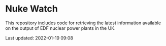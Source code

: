 # Nuke Watch

This repository includes code for retrieving the latest information available on the output of EDF nuclear power plants in the UK.

Last updated: 2022-01-19 09:08